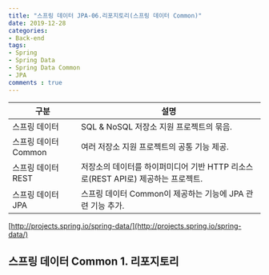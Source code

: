 ```yaml
---
title: "스프링 데이터 JPA-06.리포지토리(스프링 데이터 Common)"
date: 2019-12-28
categories: 
- Back-end
tags:
- Spring 
- Spring Data
- Spring Data Common
- JPA
comments : true
---
```



|구분|설명|
|--|--|
|스프링 데이터|SQL & NoSQL 저장소 지원 프로젝트의 묶음.|
|스프링 데이터 Common|여러 저장소 지원 프로젝트의 공통 기능 제공.|
|스프링 데이터 REST|저장소의 데이터를 하이퍼미디어 기반 HTTP 리소스로(REST API로) 제공하는 프로젝트.|
|스프링 데이터 JPA|스프링 데이터 Common이 제공하는 기능에 JPA 관련 기능 추가.|

[http://projects.spring.io/spring-data/](http://projects.spring.io/spring-data/)

## 스프링 데이터 Common 1. 리포지토리
